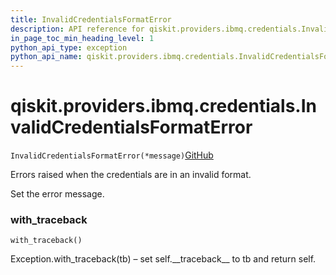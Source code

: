 ```yaml
---
title: InvalidCredentialsFormatError
description: API reference for qiskit.providers.ibmq.credentials.InvalidCredentialsFormatError
in_page_toc_min_heading_level: 1
python_api_type: exception
python_api_name: qiskit.providers.ibmq.credentials.InvalidCredentialsFormatError
---
```


# qiskit.providers.ibmq.credentials.InvalidCredentialsFormatError

<span id="qiskit.providers.ibmq.credentials.InvalidCredentialsFormatError" />

`InvalidCredentialsFormatError(*message)`[GitHub](https://github.com/qiskit/qiskit-ibmq-provider/tree/stable/0.13/qiskit/providers/ibmq/credentials/exceptions.py "view source code")

Errors raised when the credentials are in an invalid format.

Set the error message.

### with\_traceback

<span id="qiskit.providers.ibmq.credentials.InvalidCredentialsFormatError.with_traceback" />

`with_traceback()`

Exception.with\_traceback(tb) – set self.\_\_traceback\_\_ to tb and return self.


